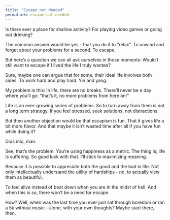 ```yaml
---
title: "Escape not Needed"
permalink: escape-not-needed
---
```

Is there ever a place for shallow activity? For playing video games or going out drinking?

The common answer would be yes - that you do it to “relax”. To unwind and forget about your problems for a second. To escape.

But here’s a question we can all ask ourselves in those moments: Would I still want to escape if I lived the life I truly wanted?

Sure, maybe one can argue that for some, their ideal life involves both sides. To work hard and play hard. Yin and yang.

My problem is this: In life, there are no breaks. There’ll never be a day where you’ll go: “that’s it, no more problems from here on!”

Life is an ever-growing series of problems. So to turn away from them is not a long term strategy. If you feel stressed, seek solutions, not distractions.

But then another objection would be that escapism is fun. That it gives life a bit more flavor. And that maybe it isn’t wasted time after all if you have fun while doing it?

Dios mío, man.

See, that’s the problem. You’re using happiness as a metric. The thing is; life is suffering. So good luck with that. I’ll stick to maximizing meaning.

Because it is possible to appreciate both the good and the bad in life. Not only intellectually understand the utility of hardships - no, to actually view them as beautiful.

To feel alive instead of beat down when you are in the midst of hell. And when this is so, there won’t be a need for escape.

How? Well, when was the last time you ever just sat through boredom or ran a 5k without music - alone, with your own thoughts? Maybe start there, then.